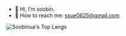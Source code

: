 
- 👋 Hi, I’m soobin.
- 💌 How to reach me: ssue0625@gmail.com

![Soobinua's Top Langs](https://github-readme-stats-soobinua.vercel.app/api/top-langs/?username=soobinua&layout=compact&theme=default)

<!--
**ssue0625/ssue0625** is a ✨ _special_ ✨ repository because its `README.md` (this file) appears on your GitHub profile.

Here are some ideas to get you started:

- 🔭 I’m currently working on ...
- 🌱 I’m currently learning ...
- 👯 I’m looking to collaborate on ...
- 🤔 I’m looking for help with ...
- 💬 Ask me about ...
- 📫 How to reach me: ...
- 😄 Pronouns: ...
- ⚡ Fun fact: ...
-->
